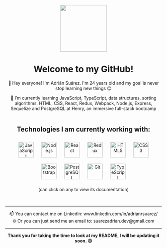 
  <p align="center">
  <img src="https://user-images.githubusercontent.com/107125191/183408353-b1db1469-d97b-4b1d-92e6-535350854173.png" height="150"/>  </p>

  <h1 align="center">Welcome to my GitHub! </h1>
  <section align="center">
  
 👋 Hey everyone! I'm Adrián Suárez. I'm 24 years old and my goal is never stop learning new things 😉

 🌱 I’m currently learning JavaScript, TypeScript, data structures, sorting algorithms, HTML, CSS, React, Redux, Webpack, Node.js, Express, Sequelize and PostgreSQL at    Henry, an immersive full-stack bootcamp <br><br>
  
  <section align="center">
      
<div align="center">  
  <h2> Technologies I am currently working with: </h2>
<a href="https://www.javascript.com/" target="_blank"><img style="margin: 10px" src="https://profilinator.rishav.dev/skills-assets/javascript-original.svg" alt="JavaScript" height="50" /></a> 
<a href="https://nodejs.org/" target="_blank"><img style="margin: 10px" src="https://user-images.githubusercontent.com/107125191/221668669-ea044d47-07ca-40b1-8f5e-2933514075c2.png" alt="Node.js" height="50" /></a>     
  <a href="https://reactjs.org/" target="_blank"><img style="margin: 10px" src="https://upload.wikimedia.org/wikipedia/commons/a/a7/React-icon.svg" alt="React" height="50" /></a> 
  <a href="https://redux.js.org/" target="_blank"><img style="margin: 10px" src="https://profilinator.rishav.dev/skills-assets/redux-original.svg" alt="Redux" height="50" /></a>
  <a href="https://en.wikipedia.org/wiki/HTML5" target="_blank"><img style="margin: 10px" src="https://user-images.githubusercontent.com/107125191/221672461-1547d980-861d-4ca5-8565-f7c15d7920d2.png" alt="HTML5" height="50" /></a>   
<a href="https://developer.mozilla.org/es/docs/Web/CSS" target="_blank"><img style="margin: 10px" src="https://user-images.githubusercontent.com/107125191/221673730-7bcaf091-d957-442c-821c-9f5ffba07d6b.png" alt="CSS3" height="50" /></a> 
  <a href="https://getbootstrap.com/docs/3.4/javascript/" target="_blank"><img style="margin: 10px" src="https://upload.wikimedia.org/wikipedia/commons/b/b2/Bootstrap_logo.svg" alt="Bootstrap" height="50" /></a> 
<a href="https://www.postgresql.org/" target="_blank"><img style="margin: 10px" src="https://user-images.githubusercontent.com/107125191/221682735-b852ea85-f882-493f-a762-db4750deb8b8.png" alt="PostgreSQL" height="50" /></a>
  <a href="https://github.com/" target="_blank"><img style="margin: 10px" src="https://profilinator.rishav.dev/skills-assets/git-scm-icon.svg" alt="Git" height="50" /></a>
  <a href="https://www.typescriptlang.org/" target="_blank"><img style="margin: 10px" src="https://profilinator.rishav.dev/skills-assets/typescript-original.svg" alt="TypeScript" height="50" /></a> 
  <p>(can click on any to view its documentation)</p>
  <br>
  </section>
</div>
  <hr><section align="center">
 📫 You can contact me on LinkedIn: www.linkedin.com/in/adrianrsuarez/<br>
 🌐 Or you can just send me an email to: suarezadrian.dev@gmail.com
<br>
</section><hr>
<p align="center"><b>Thank you for taking the time to look at my README, I will be updating it soon. 😊</b></p>

<!--
**zevek/zevek** is a ✨ _special_ ✨ repository because its `README.md` (this file) appears on your GitHub profile.

Here are some ideas to get you started:

- 🔭 I’m currently working on ...
- 🌱 I’m currently learning ...
- 👯 I’m looking to collaborate on ...
- 🤔 I’m looking for help with ...
- 💬 Ask me about ...
- 📫 How to reach me: ...
- 😄 Pronouns: ...
- ⚡ Fun fact: ...
-->
